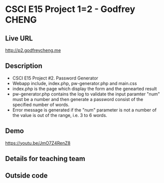 # CSCI E15 Project 1=2 - Godfrey CHENG

## Live URL
<http://p2.godfreycheng.me>

## Description
- CSCI E15 Project #2. Password Generator
- Webapp include, index.php, pw-generator.php and main.css
- index.php is the page which display the form and the genearted result
- pw-generator.php contains the log to validate the input paramter "num" must be a number and then generate a password consist of the specified number of words.
- Error message is generated if the "num" parameter is not a number of the value is out of the range, i.e. 3 to 6 words.


## Demo
<https://youtu.be/JmO7Z4RenZ8>

## Details for teaching team


## Outside code

